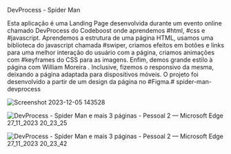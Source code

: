 DevProcess - Spider Man

Esta aplicação é uma Landing Page desenvolvida durante um evento online chamado DevProcess do Codeboost onde aprendemos #html, #css e #javascript. Aprendemos a estrutura de uma página HTML, usamos uma biblioteca do javascript chamada #swiper, criamos efeitos em botões e links para uma melhor interação do usuário com a página, criamos animações com #keyframes do CSS para as imagens.
Enfim, demos grande estilo à página com William Moreira . Inclusive, fizemos o responsivo da mesma, deixando a página adaptada para dispositivos móveis. O projeto foi desenvolvido a partir de um design da página no #Figma.# spider-man-devprocess

![Screenshot 2023-12-05 143528](https://github.com/Grid2109/spider-man-devprocess/assets/114755206/5bd8d67b-165d-45dc-93aa-e4d070ce87a9)


![DevProcess - Spider Man e mais 3 páginas - Pessoal 2 — Microsoft​ Edge 27_11_2023 20_23_25](https://github.com/Grid2109/spider-man-devprocess/assets/114755206/5f7ab855-2157-4b97-be4e-96264572f61d)

![DevProcess - Spider Man e mais 3 páginas - Pessoal 2 — Microsoft​ Edge 27_11_2023 20_23_42](https://github.com/Grid2109/spider-man-devprocess/assets/114755206/b14b874f-1a98-46a6-ab38-ea97276c2a63)
